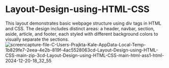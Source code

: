 # Layout-Design-using-HTML-CSS
This layout demonstrates basic webpage structure using div tags in HTML and CSS. The design includes distinct areas: a header, navbar, section, aside, article, and footer, each styled with different background colors to visually separate the sections.
![screencapture-file-C-Users-Prajkta-Kale-AppData-Local-Temp-1b829fe7-2eea-4e2b-819f-4ac5528063cd-Layout-Design-using-HTML-CSS-main-zip-3cd-Layout-Design-using-HTML-CSS-main-html-ass1-html-2024-12-20-18_32_55](https://github.com/user-attachments/assets/62210154-979a-409b-9f9f-17b1a7d38f74)
